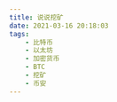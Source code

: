 ```yaml
---
title: 说说挖矿
date: 2021-03-16 20:18:03
tags: 
    - 比特币
    - 以太坊
    - 加密货币
    - BTC
    - 挖矿
    - 币安
---
```

